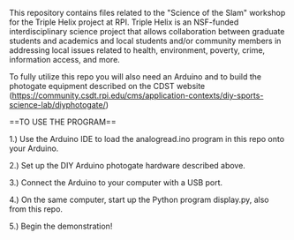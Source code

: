 This repository contains files related to the "Science of the Slam" workshop for the Triple Helix project at RPI.
Triple Helix is an NSF-funded interdisciplinary science project that allows collaboration between graduate students and academics and local students and/or community members
in addressing local issues related to health, environment, poverty, crime, information access, and more.

To fully utilize this repo you will also need an Arduino and to build the photogate equipment described on the CDST website (https://community.csdt.rpi.edu/cms/application-contexts/diy-sports-science-lab/diyphotogate/)

==TO USE THE PROGRAM==

1.) Use the Arduino IDE to load the analogread.ino program in this repo onto your Arduino.

2.) Set up the DIY Arduino photogate hardware described above.

3.) Connect the Arduino to your computer with a USB port.

4.) On the same computer, start up the Python program display.py, also from this repo.

5.) Begin the demonstration!

